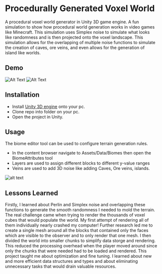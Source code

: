 
# Procedurally Generated Voxel World

A procedural voxel world generator in Unity 3D game engine. A fun simulation to
 show how procedural world generation works in video games like Minecraft. This
  simulation uses Simplex noise to simulate what looks like randomness and is then
   projected onto the voxel landscape. This simulation allows for the overlapping
    of multiple noise functions to simulate the creation of caves, ore veins, and
     even allows for the generation of island like worlds. 

## Demo

![Alt Text](https://media.giphy.com/media/6Au4R9VBgl4zKDp3aH/giphy.gif)
![Alt Text](https://media.giphy.com/media/ykJYGPyseXr4qQZvd5/giphy.gif)

  
## Installation

- Install [Unity 3D engine](https://unity3d.com/get-unity/download) onto your pc.
- Clone repo into folder on your pc.
- Open the project in Unity.

    
## Usage

The biome editor tool can be used to configure terrain generation rules.

- In the content browser navigate to Assets/Data/Biomes then open the BiomeAttributes tool
- Layers are used to assign different blocks to different y-value ranges
- Veins are used to add 3D noise like adding Caves, Ore veins, islands.

![alt text](https://raw.githubusercontent.com/GerniVisser/Voxel-terrain-generator-Unity/main/Assets/Images/Tool.PNG)

## Lessons Learned

Firstly, I learned about Perlin and Simplex noise and overlapping these functions to generate the smooth randomness I needed to mold the terrain. The real challenge came when trying to render the thousands of voxel cubes that would populate the world. My first attempt of rendering all of them individually nearly crashed my computer!
Further research led me to create a single mesh around all the blocks that contained only the faces which are visible to the observer and to only render that one mesh. I then divided the world into smaller chunks to simplify data storge and rendering. This reduced the processing overhead when the player moved around since only the chunks that were needed had to be loaded and rendered.
This project taught me about optimization and fine tuning. I learned about new and more efficient data structures and types and about eliminating unnecessary tasks that would drain valuable resources.
